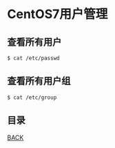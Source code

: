 # CentOS7用户管理

## 查看所有用户

```shell
$ cat /etc/passwd
```

## 查看所有用户组

```shell
$ cat /etc/group
```

## 目录
[BACK](../../README.md)